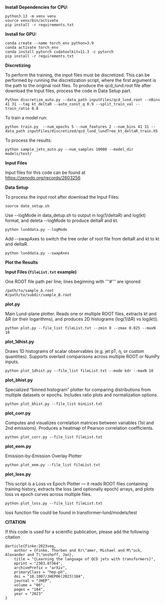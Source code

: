**Install Dependencies for CPU:**
```
python3.13 -m venv venv
source venv/bin/activate
pip install -r requirements.txt
```

**Install for GPU:**

```
conda create --name torch_env python=3.9
conda activate torch_env
conda install pytorch cudatoolkit=11.3 -c pytorch
pip install -r requirements.txt
```

**Discretizing**

To perform the training, the input files must be discretized. 
This can be performed by running the discretization script, where the first argument is the path to the original root files.
To produce the qcd_lund.root file after download the Input files, process the code in Data Setup part.

```
Python discretize_auto.py --data_path inputFiles/qcd_lund.root --nBins 41 31 --tag kt_deltaR --auto_const_q 0.9 --split_train_val --train_ratio 0.8

```



To train a model run:
```
python train.py  --num_epochs 5 --num_features 2 --num_bins 41 31 --data_path inputFiles/discretized/qcd_lund_lundTree_kt_deltaR_train.h5
```

To process the results:

```
python sample_jets_auto.py --num_samples 10000 --model_dir models/test/
```


**Input Files**


Input files for this code can be found at https://zenodo.org/records/2603256


**Data Setup**


To process the input root after download the Input Files:
```
source date_setup.sh
```

Use --logMode in data_detup.sh to output in log(1/deltaR) and log(kt) format, and deleta --logMode to produce deltaR and kt.
```
python lunddata.py --logMode
```

Add --swapAxes to switch the tree order of root file from deltaR and kt to kt and deltaR.
```
python lunddata.py --swapAxes
```

**Plot the Results**

**Input Files (`fileList.txt` example)**

One ROOT file path per line; lines beginning with '''#''' are ignored
```
/path/to/sample_A.root
#/path/to/subdir/sample_B.root
```

**plot.py**

Main Lund-plane plotter. Reads one or multiple ROOT files, extracts kt and ΔR (or their logarithms), and produces 2D histograms (log(1/ΔR) vs log(kt)).
```
python plot.py --file_list fileList.txt --zmin 0 --zmax 0.025 --maxN 10
```

**plot_1dhist.py**

Draws 1D histograms of scalar observables (e.g. jet pT, η, or custom quantities). Supports overlaid comparisons across multiple ROOT or NumPy inputs.
```
python plot_1dhist.py --file_list fileList.txt --mode kdr --maxN 10
```

**plot_bhist.py**

Specialized “binned histogram” plotter for comparing distributions from multiple datasets or epochs. Includes ratio plots and normalization options.
```
python plot_bhist.py --file_list binList.txt
```

**plot_corr.py**

Computes and visualizes correlation matrices between variables (1st and 2nd emissions). Produces a heatmap of Pearson correlation coefficients.
```
python plot_corr.py --file_list fileList.txt
```

**plot_eem.py**

Emission-by-Emission Overlay Plotter
```
python plot_eem.py --file_list fileList.txt
```

**plot_loss.py**

This script is a Loss vs Epoch Plotter — it reads ROOT files containing training history, extracts the loss (and optionally epoch) arrays, and plots loss vs epoch curves across multiple files.
```
python plot_loss.py --file_list fileList.txt
```
loss function file could be found in transformer-lund/models/test


**CITATION**

If this code is used for a scientfic publication, please add the following citation
```
@article{Finke:2023veq,
    author = {Finke, Thorben and Kr\"amer, Michael and M\"uck, Alexander and T\"onshoff, Jan},
    title = "{Learning the language of QCD jets with transformers}",
    eprint = "2303.07364",
    archivePrefix = "arXiv",
    primaryClass = "hep-ph",
    doi = "10.1007/JHEP06(2023)184",
    journal = "JHEP",
    volume = "06",
    pages = "184",
    year = "2023"
}
```

